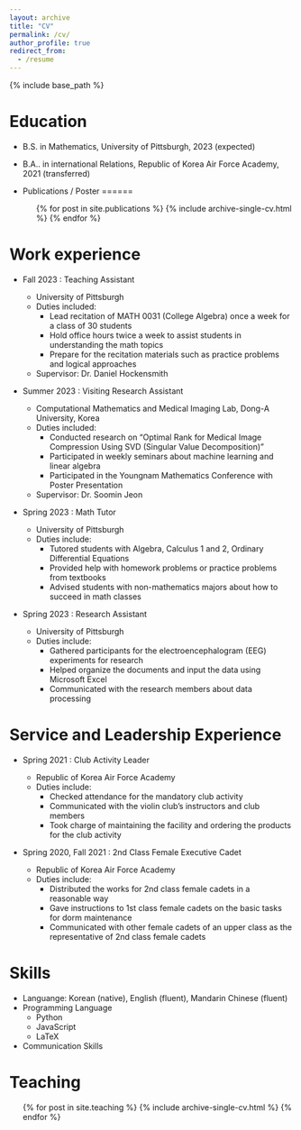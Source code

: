 ```yaml
---
layout: archive
title: "CV"
permalink: /cv/
author_profile: true
redirect_from:
  - /resume
---
```


{% include base_path %}

Education
======
* B.S. in Mathematics, University of Pittsburgh, 2023 (expected)
* B.A.. in international Relations, Republic of Korea Air Force Academy, 2021 (transferred)

* Publications / Poster
======
  <ul>{% for post in site.publications %}
    {% include archive-single-cv.html %}
  {% endfor %}</ul>
  

Work experience
======
* Fall 2023 : Teaching Assistant
  * University of Pittsburgh
  * Duties included:
    - Lead recitation of MATH 0031 (College Algebra) once a week for a class of 30 students
    - Hold office hours twice a week to assist students in understanding the math topics
    - Prepare for the recitation materials such as practice problems and logical approaches
  * Supervisor: Dr. Daniel Hockensmith

* Summer 2023 : Visiting Research Assistant
  * Computational Mathematics and Medical Imaging Lab, Dong-A University, Korea
  * Duties included:
    - Conducted research on “Optimal Rank for Medical Image Compression Using SVD (Singular Value Decomposition)”
    - Participated in weekly seminars about machine learning and linear algebra
    - Participated in the Youngnam Mathematics Conference with Poster Presentation
  * Supervisor: Dr. Soomin Jeon

 * Spring 2023 : Math Tutor
   * University of Pittsburgh
   * Duties include:
     - Tutored students with Algebra, Calculus 1 and 2, Ordinary Differential Equations
     - Provided help with homework problems or practice problems from textbooks
     - Advised students with non-mathematics majors about how to succeed in math classes
  
  * Spring 2023 : Research Assistant
    * University of Pittsburgh
    * Duties include:
      - Gathered participants for the electroencephalogram (EEG) experiments for research
      - Helped organize the documents and input the data using Microsoft Excel
      - Communicated with the research members about data processing
 
Service and Leadership Experience
======

   
* Spring 2021 : Club Activity Leader
  * Republic of Korea Air Force Academy
  * Duties include:
    - Checked attendance for the mandatory club activity
    - Communicated with the violin club’s instructors and club members
    - Took charge of maintaining the facility and ordering the products for the club activity
  
* Spring 2020, Fall 2021 : 2nd Class Female Executive Cadet
  * Republic of Korea Air Force Academy
  * Duties include:
    - Distributed the works for 2nd class female cadets in a reasonable way
    - Gave instructions to 1st class female cadets on the basic tasks for dorm maintenance
    - Communicated with other female cadets of an upper class as the representative of 2nd class female cadets

Skills
======
* Languange: Korean (native), English (fluent), Mandarin Chinese (fluent)
* Programming Language
  * Python
  * JavaScript
  * LaTeX
* Communication Skills


Teaching
======
  <ul>{% for post in site.teaching %}
    {% include archive-single-cv.html %}
  {% endfor %}</ul>
  
